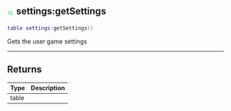 ## ![client](.gitbook/assets/client.png) settings:getSettings


```lua
table settings:getSettings()
```

Gets the user game settings



------
## Returns

| Type | Description |
| ---- | ----------: |
| table |  |

